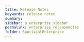 ```yaml
---
title: Release Notes
keywords: release notes
summary:
sidebar: p_enterprise_sidebar
permalink: enterprise_releasenotes
folder: SpotlightEnterprise
---
```

